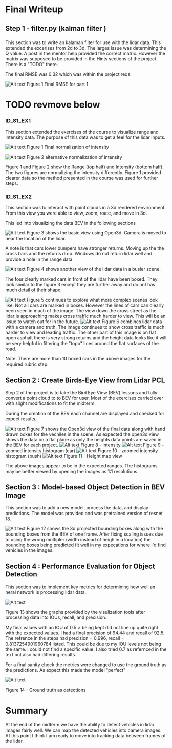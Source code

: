 # Final Writeup

## Step 1 - filter.py (kalman filter )
###
This section was to write an kalaman filter for use with the lidar data. This extended the excerises from 2d to 3d. The larges issue was determining the Q value. A post in the mentor help provided the correct matrix. However the matrix was supposed to be provided in the Hints sections of the project. There is a "TODO" there.

The final RMSE was 0.32 which was within the project reqs.

<img title="Figure 1" alt="Alt text" src="images/F_S1_RMSE_Plot.png"> Figure 1 Final RMSE for part 1.


# TODO revmove below

### ID_S1_EX1
This section extended the exercises of the course to visualize range and intensity data. The purpose of this data was to get a feel for the lidar inputs.

<img title="Figure 1" alt="Alt text" src="images/ID_S1_EX1_frame0.png"> Figure 1 Final normalization of intensity

<img title="Figure 2" alt="Alt text" src="images/ID_S1_EX1_frame0_1perfilt.png"> Figure 2 alternative normalization of intensity

Figure 1 and Figure 2 show the Range (top half) and Intensity (bottom half). The two figures are normalizing the intensity differently. Figure 1 provided clearer data so the method presented in the course was used for further steps.


### ID_S1_EX2

This section was to interact with point clouds in a 3d rendered environment. From this view you were able to view, zoom, roate, and move in 3d.

This led into visualizing the data BEV in the following sections

<img title="Figure 3" alt="Alt text" src="images/ID_S1_EX2_pc1.png">
Figure 3 shows the basic view using Open3d. Camera is moved to near the location of the lidar.

A note is that cars lower bumpers have stronger returns. Moving up the the cross bars and the returns drop. Windows do not return lidar well and provide a hole in the range data.

<img title="Figure 4" alt="Alt text" src="images/ID_S1_EX2_pc2.png"> Figure 4 shows another view of the lidar data in a busier scene.

The four clearly marked cars in front of the lidar have been boxed. They look similar to the figure 3 except they are further away and do not has much detail of their shape.

<img title="Figure 5" alt="Alt text" src="images/ID_S1_EX2_pc3_s3.png">
Figure 5 continues to explore what more complex scenes look like. Not all cars are marked in boxes. However the lines of cars can clearly been seen in much of the image. The view down the cross street as the lidar is approaching makes cross traffic much harder to view. This will be an issue to watch out for in the future.


<img title="Figure 6" alt="Alt text" src="images/ID_S1_EX2_pc4_s2_with_image.png">
Figure 6 combines lidar data with a camera and truth. The image continues to show cross traffic is much harder to view and leading traffic. The other part of this image is on flat open asphalt there is very strong returns and the height data looks like it will be very helpful in filtering the "topo" lines around the flat surfaces of the road.


Note: There are more than 10 boxed cars in the above images for the required rubric step.

## Section 2 : Create Birds-Eye View from Lidar PCL
Step 2 of the project is to take the Bird Eye View (BEV) lessons and fully convert a point cloud to to BEV for user. Most of the exercises carried over with slight modifications to fit the midterm.


During the creation of the BEV each channel are displayed and checked for expect results.

<img title="Figure 7" alt="Alt text" src="images/ID_S2_EX2_bev.png">
Figure 7 shows the Open3d view of the final data along with hand drawn boxes for the vechiles in the scene. As expected the open3d view shows the data on a flat plane as only the heights data points are saved in the BEV for each project.


<img title="Figure 8" alt="Alt text" src="images/ID_S2_EX2_int_map.png">
Figure 8 - intensity

<img title="Figure 9" alt="Alt text" src="images/ID_S2_EX2_int_map_histo1.png">
Figure 9 - zoomed intensity histogram (car)

<img title="Figure 10" alt="Alt text" src="images/ID_S2_EX2_int_map_histo2_bush.png">
Figure 10 - zoomed intensity histogram (bush)

<img title="Figure 11" alt="Alt text" src="images/ID_S2_EX3_height_map.png">
Figure 11 - Height map view

The above images appear to be in the expected ranges. The histograms may be better viewed by opening the images as 1:1 resolutions.


## Section 3 : Model-based Object Detection in BEV Image
This section was to add a new model, process the data, and display predictions. The model was provided and was pretrained version of resnet 18.


<img title="Figure 12" alt="Alt text" src="images/ID_s3_EX3_resnet_f50.png">
Figure 12 shows the 3d projected bounding boxes along with the bounding boxes from the BEV of one frame. After fixing scaling issues due to using the wrong multipler (width instead of heigh in a location) the bounding boxes being predicted fit well in my expecations for where I'd find vehicles in the images.

## Section 4 : Performance Evaluation for Object Detection

This section was to implement key metrics for determining how well an neral network is processing lidar data.

<img title="Figure 13" alt="Alt text" src="images/ID_S4_EX3_9444Per_925rec.png">

Figure 13 shows the graphs provided by the visulization tools after processing data into IOUs, recall, and precision.

My final values with an IOU of 0.5 > being kept did not line up quite right with the expected values.
I had a final precision of 94.44 and recall of 92.5. The refrence in the steps had precision = 0.996, recall = 0.8137254901960784 listed. This could be due to my IOU levels not being the same. I could not find a specific value. I also tried 0.7 as refernced in the text but also had differing results.


For a final sanity check the metrics were changed to use the ground truth as the predictions. As expect this made the model "perfect"

<img title="Figure 14" alt="Alt text" src="images/ID_S4_EX3_lables_as_objects.png">

Figure 14 - Ground truth as detections


# Summary

At the end of the midterm we have the ability to detect vehicles in lidar images fairly well. We can map the detected vehicles into camera images. Af this point I think I am ready to move into tracking data between frames of the lidar.